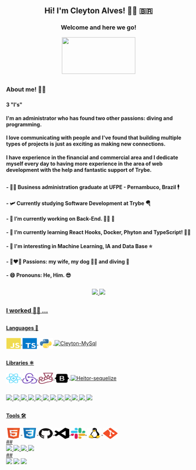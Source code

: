 <h2 align="center" >Hi! I'm  <strong>Cleyton Alves!</strong>  🧔🏻 🇧🇷 </h2>
 
<h3 align="center" > <strong>Welcome and here we go!</strong></h3>

 <div "style: border-radius:5px" align="center">
   <img src="https://user-images.githubusercontent.com/89083420/145870437-6e4d879f-a4b4-4b4d-ab33-10c50f52b842.gif" width="200" height="100">
 </div>
 

 ##
 
<h3>About me! 🕵️‍♂️<h3/>

  <h4>3 "I's"</h4>
 <h4>I'm an administrator who has found two other passions: diving and programming. </h4>
 <h4>I love communicating with people and I've found that building multiple types of projects is just as exciting as making new connections. </h4>
 <h4>I have experience in the financial and commercial area and I dedicate myself every day to having more experience in the area of ​​web development with the help and fantastic support of Trybe. </h4>
 

 
 ##
 
 
<div>
<h4>- 🧑‍🎓 Business administration graduate  at UFPE - Pernambuco, Brazil 🕴️ </h4>
<h4>- 🛩️  Currently studying Software Development at Trybe 🪂</h4>
<h4>- 🔭 I’m currently working on Back-End. 🚴‍♂️ 🚀</h4>
<h4>- 🌱 I’m currently learning React Hooks, Docker, Phyton and TypeScript! 🧗‍♂️</h4>
<h4>- 💚 I'm interesting in Machine Learning, IA  and Data Base ⭐</h4>
<h4>- 👩‍❤️‍👨 Passions: my wife, my dog 🐕‍🦺 and diving 🤿 </h4>
<h4>- 😄 Pronouns: He, Him. 😎</h4>
</div>                                 

 ##
 
<div align="center">
  <a href="https://github.com/CleytonAlves07">
  <img height="180em" src="https://github-readme-stats.vercel.app/api?username=CleytonAlves07&show_icons=true&theme=blue-green&include_all_commits=true&count_private=true"/>
  <img height="180em" src="https://github-readme-stats.vercel.app/api/top-langs/?username=CleytonAlves07&layout=compact&langs_count=7&theme=blue-green"/>
</div> 

 
 ##
 
 <h3>I worked 🧑‍💻 ... <h3/>

  
  ##
  
  <h4>Languages 🎯 </h4>
 <div> 
<img align="center" alt="Cleyton-Js" height="30" width="40"                                          src="https://raw.githubusercontent.com/devicons/devicon/master/icons/javascript/javascript-plain.svg">
     
<img align="center" alt="Cleyton-Ts" height="30" width="40" src="https://raw.githubusercontent.com/devicons/devicon/master/icons/typescript/typescript-plain.svg">

<img align="center" alt="Cleyton-Python" height="30" width="40" src="https://raw.githubusercontent.com/devicons/devicon/master/icons/python/python-original.svg">      
 
<img align="center" alt="Cleyton-MySql" height="30" width="40" src="https://img.shields.io/badge/MySQL-00000F?style=for-the-badge&logo=mysql&logoColor=white">
  </div>
  
  ##
 
   <h4>Libraries ⚛️ </h4>
   <div>
  <img align="center" alt="Cleyton-React" height="30" width="40" src="https://raw.githubusercontent.com/devicons/devicon/master/icons/react/react-original.svg" style="max-width: 100%;">
  
 <img align="center" alt="Cleyton-Redux" height="30" width="40" src="https://raw.githubusercontent.com/devicons/devicon/master/icons/redux/redux-original.svg" style="max-width: 100%;">
  
  <img align="center" alt="Cleyton-Jest" height="30" width="40" src="https://raw.githubusercontent.com/devicons/devicon/master/icons/jest/jest-plain.svg" style="max-width: 100%;">
  
  <img align="center" alt="Cleyton-Bootstrap" height="30" width="40" src="https://raw.githubusercontent.com/devicons/devicon/master/icons/bootstrap/bootstrap-plain.svg" style="max-width: 100%;">
  
  <img align="center" alt="Heitor-sequelize" height="40" width="30" src="https://camo.githubusercontent.com/a2ef2bb116ae565bb254cbb11194dae357eb7582a8babeab337bd3932687d63d/68747470733a2f2f63646e2e6a7364656c6976722e6e65742f67682f64657669636f6e732f64657669636f6e2f69636f6e732f73657175656c697a652f73657175656c697a652d6f726967696e616c2e737667" data-canonical-src="https://cdn.jsdelivr.net/gh/devicons/devicon/icons/sequelize/sequelize-original.svg" style="max-width: 100%;">
  
 ##
 <img src="https://camo.githubusercontent.com/c41177ea9c7aca7a97ce99774bdb986ef6ce2ce8023e91b8a9be41b4b04535a0/68747470733a2f2f696d672e736869656c64732e696f2f62616467652f436861692d4133303830323f7374796c653d666f722d7468652d6261646765266c6f676f3d43686169266c6f676f436f6c6f723d7768697465" data-canonical-src="https://img.shields.io/badge/Chai-A30802?style=for-the-badge&amp;logo=Chai&amp;logoColor=white" style="max-width: 100%;">
  
  <img src="https://camo.githubusercontent.com/a2cc7362377d69d8ad5147e49f7b269cab69f00509828ce2d583b9dde9130499/68747470733a2f2f696d672e736869656c64732e696f2f62616467652f2d637970726573732d2532334535453545353f7374796c653d666f722d7468652d6261646765266c6f676f3d63797072657373266c6f676f436f6c6f723d303538613565" data-canonical-src="https://img.shields.io/badge/-cypress-%23E5E5E5?style=for-the-badge&amp;logo=cypress&amp;logoColor=058a5e" style="max-width: 100%;">
  
  <img src="https://camo.githubusercontent.com/0fb62d704898141bf5a5dfb5acc68901ecf35372bccde7bb9e5ca0164fb6e38d/68747470733a2f2f696d672e736869656c64732e696f2f62616467652f65736c696e742d3341333344313f7374796c653d666f722d7468652d6261646765266c6f676f3d65736c696e74266c6f676f436f6c6f723d7768697465" data-canonical-src="https://img.shields.io/badge/eslint-3A33D1?style=for-the-badge&amp;logo=eslint&amp;logoColor=white" style="max-width: 100%;">
  
  <img src="https://camo.githubusercontent.com/8286a45a106e1a3c07489f83a38159981d888518a740b59c807ffc1b7b1e2f7b/68747470733a2f2f696d672e736869656c64732e696f2f62616467652f657870726573732e6a732d2532333430346435392e7376673f7374796c653d666f722d7468652d6261646765266c6f676f3d65787072657373266c6f676f436f6c6f723d253233363144414642" data-canonical-src="https://img.shields.io/badge/express.js-%23404d59.svg?style=for-the-badge&amp;logo=express&amp;logoColor=%2361DAFB" style="max-width: 100%;">
  
  <img src="https://camo.githubusercontent.com/e0fe31b4bf5a7cffb35f18ee50fcdbe1f61bde74f893781502ba2bf708f270f6/68747470733a2f2f696d672e736869656c64732e696f2f62616467652f6a736f6e2d3545354335433f7374796c653d666f722d7468652d6261646765266c6f676f3d6a736f6e266c6f676f436f6c6f723d7768697465" data-canonical-src="https://img.shields.io/badge/json-5E5C5C?style=for-the-badge&amp;logo=json&amp;logoColor=white" style="max-width: 100%;">
  
  <img src="https://camo.githubusercontent.com/92407fc26e09271d8137b8aaf1585b266f04046b96f1564dfe5a69f146e21301/68747470733a2f2f696d672e736869656c64732e696f2f62616467652f4a57542d3030303030303f7374796c653d666f722d7468652d6261646765266c6f676f3d4a534f4e253230776562253230746f6b656e73266c6f676f436f6c6f723d7768697465" data-canonical-src="https://img.shields.io/badge/JWT-000000?style=for-the-badge&amp;logo=JSON%20web%20tokens&amp;logoColor=white" style="max-width: 100%;">
  
  <img src="https://camo.githubusercontent.com/6fe498dfa70e4536cc46563b07b45425937dffc1cd5433771cdd0a4770928cac/68747470733a2f2f696d672e736869656c64732e696f2f62616467652f4d6f6368612d3844363734383f7374796c653d666f722d7468652d6261646765266c6f676f3d4d6f636861266c6f676f436f6c6f723d7768697465" data-canonical-src="https://img.shields.io/badge/Mocha-8D6748?style=for-the-badge&amp;logo=Mocha&amp;logoColor=white" style="max-width: 100%;">
  
  <img src="https://camo.githubusercontent.com/a1eae878fdd3d1c1b687992ca74e5cac85f4b68e60a6efaa7bc8dc9883b71229/68747470733a2f2f696d672e736869656c64732e696f2f62616467652f4e6f64652e6a732d3333393933333f7374796c653d666f722d7468652d6261646765266c6f676f3d6e6f6465646f746a73266c6f676f436f6c6f723d7768697465" data-canonical-src="https://img.shields.io/badge/Node.js-339933?style=for-the-badge&amp;logo=nodedotjs&amp;logoColor=white" style="max-width: 100%;">
  
  <img src="https://camo.githubusercontent.com/4f9d20f3a284d2f6634282f61f82a62e99ee9906537dc9859decfdc9efbb51ec/68747470733a2f2f696d672e736869656c64732e696f2f62616467652f52656163745f526f757465722d4341343234353f7374796c653d666f722d7468652d6261646765266c6f676f3d72656163742d726f75746572266c6f676f436f6c6f723d7768697465" data-canonical-src="https://img.shields.io/badge/React_Router-CA4245?style=for-the-badge&amp;logo=react-router&amp;logoColor=white" style="max-width: 100%;">
  
  <img src="https://camo.githubusercontent.com/cc439d65cc67435c7587f098058cdf5b8e916e7dc311d0d867a461ae1a89eba0/68747470733a2f2f696d672e736869656c64732e696f2f62616467652f52544c2d4332313332353f7374796c653d666f722d7468652d6261646765266c6f676f3d74657374696e672d6c696272617279266c6f676f436f6c6f723d7768697465" data-canonical-src="https://img.shields.io/badge/RTL-C21325?style=for-the-badge&amp;logo=testing-library&amp;logoColor=white" style="max-width: 100%;">
  
  <img src="https://camo.githubusercontent.com/ab0cef899a1c581cdb393cad334b4ce43f0bb122dee141609333d344e9445af3/68747470733a2f2f696d672e736869656c64732e696f2f62616467652f53696e6f6e2d4646454241333f7374796c653d666f722d7468652d6261646765266c6f676f3d53696e6f6e266c6f676f436f6c6f723d7768697465" data-canonical-src="https://img.shields.io/badge/Sinon-FFEBA3?style=for-the-badge&amp;logo=Sinon&amp;logoColor=white" style="max-width: 100%;">
  
  
  <img src="https://camo.githubusercontent.com/aee36443ffa52184418c79b4d04b7ae9b5356a68b19748785793d2a2141e2231/68747470733a2f2f696d672e736869656c64732e696f2f62616467652f7374796c656c696e742d3030303f7374796c653d666f722d7468652d6261646765266c6f676f3d7374796c656c696e74266c6f676f436f6c6f723d7768697465" data-canonical-src="https://img.shields.io/badge/stylelint-000?style=for-the-badge&amp;logo=stylelint&amp;logoColor=white" style="max-width: 100%;">
 </div> 
  
 ##
  
  
  <h4>Tools 🛠️ </h4>
  <div>
  <img align="center" alt="Cleyton-HTML" height="30" width="40" src="https://raw.githubusercontent.com/devicons/devicon/master/icons/html5/html5-original.svg">

<img align="center" alt="Cleyton-CSS" height="30" width="40" src="https://raw.githubusercontent.com/devicons/devicon/master/icons/css3/css3-original.svg">
  
  <img align="center" alt="Cleyton-Github" height="30" width="40" src="https://raw.githubusercontent.com/devicons/devicon/master/icons/github/github-original.svg" style="max-width: 100%;">
  
  
  <img align="center" alt="Cleyton-VScode" height="30" width="40" src="https://raw.githubusercontent.com/devicons/devicon/master/icons/vscode/vscode-plain.svg" style="max-width: 100%;">
  
  
  <img align="center" alt="Cleyton-Slack" height="30" width="40" src="https://raw.githubusercontent.com/devicons/devicon/master/icons/slack/slack-original.svg" style="max-width: 100%;">
  
  
  <img align="center" alt="Cleyton-Linux" height="30" width="40" src="https://raw.githubusercontent.com/devicons/devicon/master/icons/linux/linux-original.svg" style="max-width: 100%;">
  
  <img align="center" alt="Cleyton-Git" height="30" width="40" src="https://raw.githubusercontent.com/devicons/devicon/master/icons/git/git-plain.svg" style="max-width: 100%;">
 </div>
  ##
  <div>
  <img src="https://camo.githubusercontent.com/7dca196dd7adc5004b07ec192b825cd9935af42a2abe7ff06b8aff268643b6b0/68747470733a2f2f696d672e736869656c64732e696f2f62616467652f496e736f6d6e69612d3538343962653f7374796c653d666f722d7468652d6261646765266c6f676f3d496e736f6d6e6961266c6f676f436f6c6f723d7768697465" data-canonical-src="https://img.shields.io/badge/Insomnia-5849be?style=for-the-badge&amp;logo=Insomnia&amp;logoColor=white" style="max-width: 100%;">
  
  <img src="https://camo.githubusercontent.com/4a1038affbb2653ec140936555b3714ddc322526be8567b489e8423a795dea18/68747470733a2f2f696d672e736869656c64732e696f2f62616467652f4669676d612d4632344531453f7374796c653d666f722d7468652d6261646765266c6f676f3d6669676d61266c6f676f436f6c6f723d7768697465" data-canonical-src="https://img.shields.io/badge/Figma-F24E1E?style=for-the-badge&amp;logo=figma&amp;logoColor=white" style="max-width: 100%;">
  
  <img src="https://camo.githubusercontent.com/55037e0ff8e2c9df84ad631c3d0443a7316776ede7459a5872ccb336d7df2781/68747470733a2f2f696d672e736869656c64732e696f2f62616467652f6e706d2d4342333833373f7374796c653d666f722d7468652d6261646765266c6f676f3d6e706d266c6f676f436f6c6f723d7768697465" data-canonical-src="https://img.shields.io/badge/npm-CB3837?style=for-the-badge&amp;logo=npm&amp;logoColor=white" style="max-width: 100%;">
  
  <img src="https://camo.githubusercontent.com/529f3db66dcea87286a50a8bbb379acc5b6485805215e4cce5365aa43b7ddaca/68747470733a2f2f696d672e736869656c64732e696f2f62616467652f5472656c6c6f2d3030353243433f7374796c653d666f722d7468652d6261646765266c6f676f3d7472656c6c6f266c6f676f436f6c6f723d7768697465" data-canonical-src="https://img.shields.io/badge/Trello-0052CC?style=for-the-badge&amp;logo=trello&amp;logoColor=white" style="max-width: 100%;">
 </div> 
 ##
  
  
 
 <div>
  <a href="https://www.linkedin.com/in/cleyton-alves/" target="_blank"><img src="https://img.shields.io/badge/-LinkedIn-%230077B5?style=for-the-badge&logo=linkedin&logoColor=white" target="_blank"></a>
  <a href = "mailto:cleyton.alves.a@gmail.com"><img src="https://img.shields.io/badge/-Gmail-%23333?style=for-the-badge&logo=gmail&logoColor=white" target="_blank"></a> 
<a href="https://discord.com/channels/@me" target="_blank"><img src="https://img.shields.io/badge/Discord-7289DA?style=for-the-badge&logo=discord&logoColor=white" target="_blank"></a> 
</div>

##


